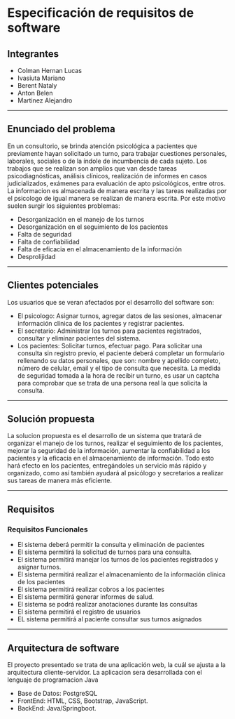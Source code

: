 # Especificación de requisitos de software
## Integrantes
* Colman Hernan Lucas
* Ivasiuta Mariano
* Berent Nataly
* Anton Belen
* Martinez Alejandro

---
## **Enunciado del problema**
En un consultorio, se brinda atención psicológica a pacientes que previamente hayan solicitado un turno, para trabajar cuestiones personales, laborales, sociales o de la índole de incumbencia de cada sujeto. Los trabajos que se realizan son amplios que van desde tareas psicodiagnósticas, análisis clínicos, realización de informes en casos judicializados, exámenes para evaluación de apto psicológicos, entre otros.
La informacion es almacenada de manera escrita y las tareas realizadas por el psicologo de igual manera se realizan de manera escrita. Por este motivo suelen surgir los siguientes problemas:
* Desorganización en el manejo de los turnos
* Desorganización en el seguimiento de los pacientes
* Falta de seguridad
* Falta de confiabilidad
* Falta de eficacia en el almacenamiento de la información
* Desprolijidad

---

## **Clientes potenciales**
Los usuarios que se veran afectados por el desarrollo del software son:
* El psicologo: Asignar turnos, agregar datos de las sesiones, almacenar información clínica de los pacientes y registrar pacientes.
* El secretario: Administrar los turnos para pacientes registrados, consultar y eliminar pacientes del sistema. 
* Los pacientes: Solicitar turnos, efectuar pago. 
Para solicitar una consulta sin registro previo, el paciente deberá completar un formulario rellenando su datos personales, que son: nombre y apellido completo, número de celular, email y el tipo de consulta que necesita. La medida de seguridad tomada a la hora de recibir un turno, es usar un captcha para comprobar que se trata de una persona real la que solicita la consulta. 
---
## **Solución propuesta**
La solucion propuesta es el desarrollo de un sistema que tratará de organizar el manejo de los turnos, realizar el seguimiento de los pacientes, mejorar la seguridad de la información, aumentar la confiabilidad a los pacientes y la eficacia en el almacenamiento de información. Todo esto hará efecto en los pacientes, entregándoles un servicio más rápido y organizado, como así también ayudará al psicólogo y secretarios a realizar sus tareas de manera más eficiente.

---


## **Requisitos**
### Requisitos Funcionales
* El sistema deberá permitir la consulta y eliminación de pacientes
* El sistema permitirá la solicitud de turnos para una consulta.
* El sistema permitirá manejar los turnos de los pacientes registrados y asignar turnos.
* El sistema permitirá realizar el almacenamiento de la información clínica de los pacientes
* El sistema permitirá realizar cobros a los pacientes
* El sistema permitirá generar informes de salud.
* El sistema se podrá realizar anotaciones durante las consultas 
* El sistema permitirá el registro de usuarios
* EL sistema permitirá al paciente consultar sus turnos asignados

---
## **Arquitectura de software**
El proyecto presentado se trata de una aplicación web, la cuál se ajusta a la arquitectura cliente-servidor.
La aplicacion sera desarrollada con el lenguaje de programacion Java
* Base de Datos: PostgreSQL
* FrontEnd: HTML, CSS, Bootstrap, JavaScript.
* BackEnd: Java/Springboot.


